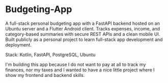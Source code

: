 # Budgeting-App
A full-stack personal budgeting app with a FastAPI backend hosted on an Ubuntu server and a Flutter Android client. Tracks expenses, income, and category-based summaries with secure REST APIs and a clean mobile UI. Built publicly as a personal project to learn full-stack app development and deployment.

Stack: Kotlin, FastAPI, PostgreSQL, Ubuntu

I'm building this app because I do not want to pay at all to track my finances, nor my taxes and I wanted to have a nice little project where I show my frontend and backend skills.
